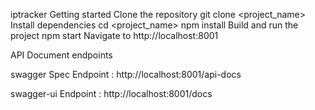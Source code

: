 iptracker
Getting started
Clone the repository
git clone  <git lab template url> <project_name>
Install dependencies
cd <project_name>
npm install
Build and run the project
npm start
Navigate to http://localhost:8001

API Document endpoints

swagger Spec Endpoint : http://localhost:8001/api-docs

swagger-ui Endpoint : http://localhost:8001/docs
